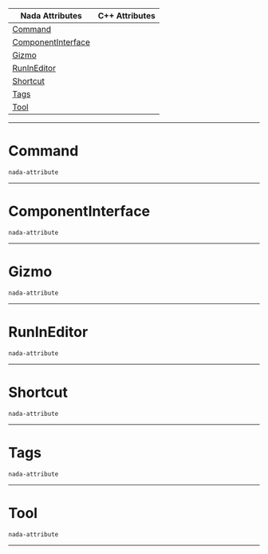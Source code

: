 |Nada Attributes|C++ Attributes|
|---|---|
|[ Command](https://github.com/ZilchEngine/ZilchDocs/blob/master/code_reference/attribute_reference/object_attribute_reference.md#command)| |
|[ ComponentInterface](https://github.com/ZilchEngine/ZilchDocs/blob/master/code_reference/attribute_reference/object_attribute_reference.md#componentinterface)| |
|[ Gizmo](https://github.com/ZilchEngine/ZilchDocs/blob/master/code_reference/attribute_reference/object_attribute_reference.md#gizmo)| |
|[ RunInEditor](https://github.com/ZilchEngine/ZilchDocs/blob/master/code_reference/attribute_reference/object_attribute_reference.md#runineditor)| |
|[ Shortcut](https://github.com/ZilchEngine/ZilchDocs/blob/master/code_reference/attribute_reference/object_attribute_reference.md#shortcut)| |
|[ Tags](https://github.com/ZilchEngine/ZilchDocs/blob/master/code_reference/attribute_reference/object_attribute_reference.md#tags)| |
|[ Tool](https://github.com/ZilchEngine/ZilchDocs/blob/master/code_reference/attribute_reference/object_attribute_reference.md#tool)| |



---  
 #  Command

 `nada-attribute`


---  
 #  ComponentInterface

 `nada-attribute`


---  
 #  Gizmo

 `nada-attribute`


---  
 #  RunInEditor

 `nada-attribute`


---  
 #  Shortcut

 `nada-attribute`


---  
 #  Tags

 `nada-attribute`


---  
 #  Tool

 `nada-attribute`


---  
 

 